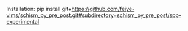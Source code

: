 Installation:
pip install git+https://github.com/feiye-vims/schism_py_pre_post.git#subdirectory=schism_py_pre_post/spp-experimental

